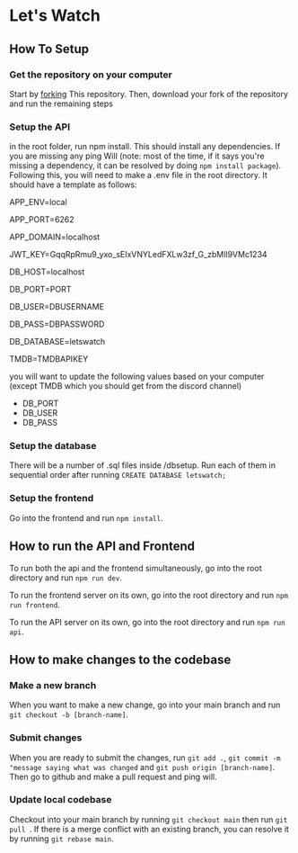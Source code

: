 # Let's Watch

## How To Setup

### Get the repository on your computer

Start by [forking](https://docs.github.com/en/get-started/quickstart/fork-a-repo) This repository. Then, download your fork of the repository and run the remaining steps

### Setup the API

in the root folder, run npm install. This should install any dependencies. If you are missing any ping Will (note: most of the time, if it says you're missing a dependency, it can be resolved by doing `npm install package`). Following this, you will need to make a .env file in the root directory. It should have a template as follows:

APP_ENV=local

APP_PORT=6262

APP_DOMAIN=localhost

JWT_KEY=GqqRpRmu9_yxo_sEIxVNYLedFXLw3zf_G_zbMIl9VMc1234

DB_HOST=localhost

DB_PORT=PORT

DB_USER=DBUSERNAME

DB_PASS=DBPASSWORD

DB_DATABASE=letswatch

TMDB=TMDBAPIKEY

you will want to update the following values based on your computer (except TMDB which you should get from the discord channel)

-   DB_PORT
-   DB_USER
-   DB_PASS

### Setup the database

There will be a number of .sql files inside /dbsetup. Run each of them in sequential order after running `CREATE DATABASE letswatch;`

### Setup the frontend

Go into the frontend and run `npm install`.

## How to run the API and Frontend

To run both the api and the frontend simultaneously, go into the root directory and run `npm run dev`.

To run the frontend server on its own, go into the root directory and run `npm run frontend`.

To run the API server on its own, go into the root directory and run `npm run api`.

## How to make changes to the codebase

### Make a new branch

When you want to make a new change, go into your main branch and run `git checkout -b [branch-name]`.

### Submit changes

When you are ready to submit the changes, run `git add .`, `git commit -m "message saying what was changed` and `git push origin [branch-name]`. Then go to github and make a pull request and ping will.

### Update local codebase

Checkout into your main branch by running `git checkout main` then run `git pull `. If there is a merge conflict with an existing branch, you can resolve it by running `git rebase main`.
